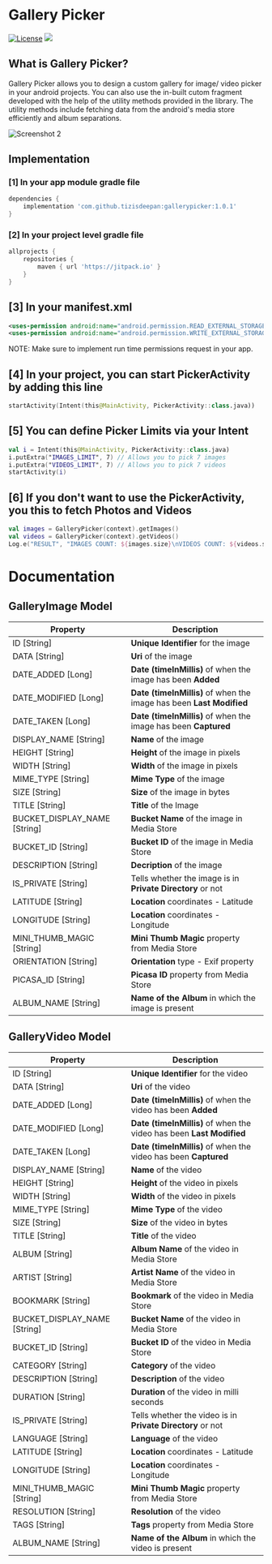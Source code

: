 # Gallery Picker
[![License](https://img.shields.io/badge/license-Apache%202-4EB1BA.svg?style=flat-square)](https://www.apache.org/licenses/LICENSE-2.0.html)
[![](https://jitpack.io/v/tizisdeepan/gallerypicker.svg)](https://jitpack.io/#tizisdeepan/gallerypicker)

## What is Gallery Picker?
Gallery Picker allows you to design a custom gallery for image/ video picker in your android projects. You can also use the in-built cutom fragment developed with the help of the utility methods provided in the library. The utility methods include fetching data from the android's media store efficiently and album separations.

![Screenshot 2](https://github.com/tizisdeepan/gallerypicker/blob/master/Screenshots/ss.png)

## Implementation
### [1] In your app module gradle file
```gradle
dependencies {
    implementation 'com.github.tizisdeepan:gallerypicker:1.0.1'
}
```

### [2] In your project level gradle file
```gradle
allprojects {
    repositories {
        maven { url 'https://jitpack.io' }
    }
}
```

## [3] In your manifest.xml
```xml
<uses-permission android:name="android.permission.READ_EXTERNAL_STORAGE"/>
<uses-permission android:name="android.permission.WRITE_EXTERNAL_STORAGE"/>
```
NOTE: Make sure to implement run time permissions request in your app.

## [4] In your project, you can start PickerActivity by adding this line
```kotlin
startActivity(Intent(this@MainActivity, PickerActivity::class.java))
```

## [5] You can define Picker Limits via your Intent
```kotlin
val i = Intent(this@MainActivity, PickerActivity::class.java)
i.putExtra("IMAGES_LIMIT", 7) // Allows you to pick 7 images
i.putExtra("VIDEOS_LIMIT", 7) // Allows you to pick 7 videos
startActivity(i)
```

## [6] If you don't want to use the PickerActivity, you this to fetch Photos and Videos
```kotlin
val images = GalleryPicker(context).getImages()
val videos = GalleryPicker(context).getVideos()
Log.e("RESULT", "IMAGES COUNT: ${images.size}\nVIDEOS COUNT: ${videos.size}")
```

# Documentation
## GalleryImage Model
|Property|Description|
|---|---|
|ID [String]|**Unique Identifier** for the image|
|DATA [String]|**Uri** of the image|
|DATE_ADDED [Long]|**Date (timeInMillis)** of when the image has been **Added**|
|DATE_MODIFIED [Long]|**Date (timeInMillis)** of when the image has been **Last Modified**|
|DATE_TAKEN [Long]|**Date (timeInMillis)** of when the image has been **Captured**|
|DISPLAY_NAME [String]|**Name** of the image|
|HEIGHT [String]|**Height** of the image in pixels|
|WIDTH [String]|**Width** of the image in pixels|
|MIME_TYPE [String]|**Mime Type** of the image|
|SIZE [String]|**Size** of the image in bytes|
|TITLE [String]|**Title** of the Image|
|BUCKET_DISPLAY_NAME [String]|**Bucket Name** of the image in Media Store|
|BUCKET_ID [String]|**Bucket ID** of the image in Media Store|
|DESCRIPTION [String]|**Decription** of the image|
|IS_PRIVATE [String]|Tells whether the image is in **Private Directory** or not|
|LATITUDE [String]|**Location** coordinates - Latitude|
|LONGITUDE [String]|**Location** coordinates - Longitude|
|MINI_THUMB_MAGIC [String]|**Mini Thumb Magic** property from Media Store|
|ORIENTATION [String]|**Orientation** type - Exif property|
|PICASA_ID [String]|**Picasa ID** property from Media Store|
|ALBUM_NAME [String]|**Name of the Album** in which the image is present|

## GalleryVideo Model
|Property|Description|
|---|---|
|ID [String]|**Unique Identifier** for the video|
|DATA [String]|**Uri** of the video|
|DATE_ADDED [Long]|**Date (timeInMillis)** of when the video has been **Added**|
|DATE_MODIFIED [Long]|**Date (timeInMillis)** of when the video has been **Last Modified**|
|DATE_TAKEN [Long]|**Date (timeInMillis)** of when the video has been **Captured**|
|DISPLAY_NAME [String]|**Name** of the video|
|HEIGHT [String]|**Height** of the video in pixels|
|WIDTH [String]|**Width** of the video in pixels|
|MIME_TYPE [String]|**Mime Type** of the video|
|SIZE [String]|**Size** of the video in bytes|
|TITLE [String]|**Title** of the video|
|ALBUM [String]|**Album Name** of the video in Media Store|
|ARTIST [String]|**Artist Name** of the video in Media Store|
|BOOKMARK [String]|**Bookmark** of the video in Media Store|
|BUCKET_DISPLAY_NAME [String]|**Bucket Name** of the video in Media Store|
|BUCKET_ID [String]|**Bucket ID** of the video in Media Store|
|CATEGORY [String]|**Category** of the video|
|DESCRIPTION [String]|**Description** of the video|
|DURATION [String]|**Duration** of the video in milli seconds|
|IS_PRIVATE [String]|Tells whether the video is in **Private Directory** or not|
|LANGUAGE [String]|**Language** of the video|
|LATITUDE [String]|**Location** coordinates - Latitude|
|LONGITUDE [String]|**Location** coordinates - Longitude|
|MINI_THUMB_MAGIC [String]|**Mini Thumb Magic** property from Media Store|
|RESOLUTION [String]|**Resolution** of the video|
|TAGS [String]|**Tags** property from Media Store|
|ALBUM_NAME [String]|**Name of the Album** in which the video is present|

